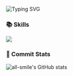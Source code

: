![Typing SVG](https://readme-typing-svg.demolab.com?font=Fira+Code&pause=1000&width=600&lines=Hello%2C+this+is+leeeezp's+Github+profile+page.)


<!--
**leeeezp/leeeezp** is a ✨ _special_ ✨ repository because its `README.md` (this file) appears on your GitHub profile.

Here are some ideas to get you started:
- 🌱 I’m currently learning in USTC
- 🔭 I’m currently working on ...
- 🌱 I’m currently learning ...
- 👯 I’m looking to collaborate on ...
- 🤔 I’m looking for help with ...
- 💬 Ask me about ...
- 📫 How to reach me: ...
- 😄 Pronouns: ...
- ⚡ Fun fact: ...
-->

### 📚 Skills

<img src="https://skillicons.dev/icons?i=golang,cpp,python,docker,git" /><br>

### 🦁 Commit Stats

![all-smile's GitHub stats](https://github-readme-stats.vercel.app/api?username=leeeezp&show_icons=true&theme=github_dark)


